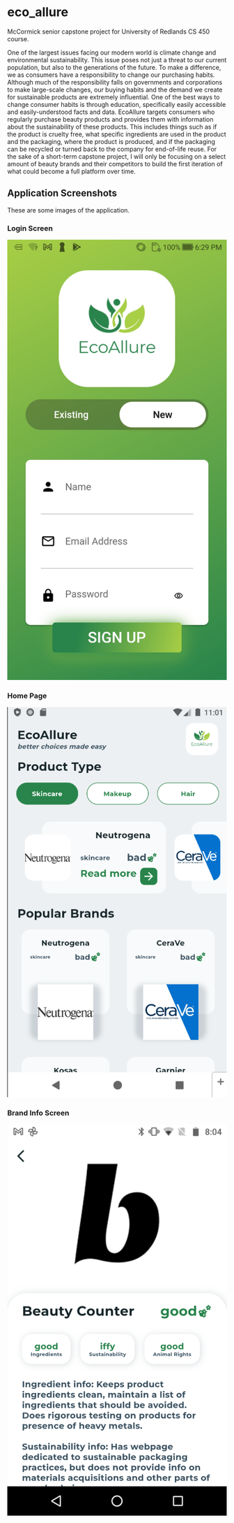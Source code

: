 # eco_allure

McCormick senior capstone project for University of Redlands CS 450 course. 

One of the largest issues facing our modern world is climate change and environmental sustainability. This issue poses not just a threat to our current population, but also to the generations of the future. To make a difference, we as consumers have a responsibility to change our purchasing habits. Although much of the responsibility falls on governments and corporations to make large-scale changes, our buying habits and the demand we create for sustainable products are extremely influential. 
One of the best ways to change consumer habits is through education, specifically easily accessible and easily-understood facts and data. EcoAllure targets consumers who regularly purchase beauty products and provides them with information about the sustainability of these products. This includes things such as if the product is cruelty free, what specific ingredients are used in the product and the packaging, where the product is produced, and if the packaging can be recycled or turned back to the company for end-of-life reuse. For the sake of a short-term capstone project, I will only be focusing on a select amount of beauty brands and their competitors to build the first iteration of what could become a full platform over time. 

## Application Screenshots

These are some images of the application. 

### Login Screen

![Login Screen](/assets/loginScreen.jpg)

### Home Page

![Home Page](/assets/homeScreen.png)

### Brand Info Screen

![Brand Info Screen](/assets/brandInfoScreen.png)
